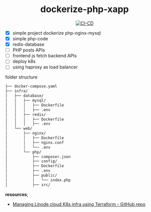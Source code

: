 <div align="center">

# dockerize-php-xapp

[![CI-CD](https://github.com/soulaimaneyahya/dockerize-php-xapp/actions/workflows/ci-cd.yml/badge.svg)](https://github.com/soulaimaneyahya/dockerize-php-xapp/actions/workflows/ci-cd.yml)

</div>

- [x] simple project dockerize php-nginx-mysql
- [x] simple php-code
- [x] redis-database
- [ ] PHP posts APIs
- [ ] frontend js fetch backend APIs
- [ ] deploy k8s
- [ ] using haproxy as load balancer

folder structure

```sh
├── docker-compose.yaml
├── infra/
│   ├── database/
│   │   ├── mysql/
│   │   │   ├── Dockerfile
│   │   │   ├── .env
│   │   ├── redis/
│   │   │   ├── Dockerfile
│   │   │   ├── .env
│   └── web/
│       ├── nginx/
│       │   ├── Dockerfile
│       │   ├── nginx.conf
│       │   └── .env
│       └── php/
│           ├── composer.json
│           ├── config/
│           ├── Dockerfile
│           ├── .env
│           ├── public/
│           │   └── index.php
│           ├── src/
```

**resources**;
- [Managing Linode cloud K8s infra using Terraform - GitHub repo](https://github.com/soulaimaneyahyax/terraform-linode-k8s)
